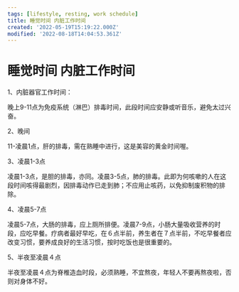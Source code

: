 ```yaml
---
tags: [lifestyle, resting, work schedule]
title: 睡觉时间 内脏工作时间
created: '2022-05-19T15:19:22.000Z'
modified: '2022-08-18T14:04:53.361Z'
---
```


# 睡觉时间 内脏工作时间

1、内脏器官工作时间：

晚上9-11点为免疫系统（淋巴）排毒时间，此段时间应安静或听音乐，避免太过兴奋。


2、晚间

11-凌晨1点，肝的排毒，需在熟睡中进行，这是美容的黄金时间喔。


3、凌晨1-3点

凌晨1-3点，是胆的排毒，亦同。凌晨3-5点，肺的排毒。此即为何咳嗽的人在这段时间咳得最剧烈，因排毒动作已走到肺；不应用止咳药，以免抑制废积物的排除。

4、凌晨5-7点

凌晨5-7点，大肠的排毒，应上厕所排便。凌晨7-9点，小肠大量吸收营养的时段，应吃早餐。疗病者最好早吃，在６点半前，养生者在７点半前，不吃早餐者应改变习惯，要养成良好的生活习惯，按时吃饭也是很重要的。

5、半夜至凌晨４点

半夜至凌晨４点为脊椎造血时段，必须熟睡，不宜熬夜，年轻人不要再熬夜啦，否则对身体不好。
